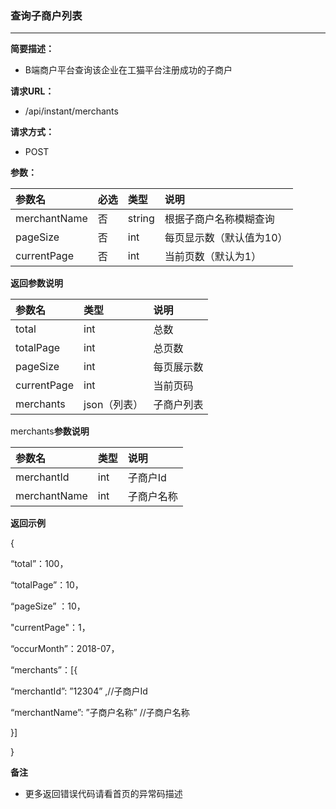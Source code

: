 ### 查询子商户列表

---

**简要描述：**

* B端商户平台查询该企业在工猫平台注册成功的子商户

**请求URL：**

* /api/instant/merchants

**请求方式：**

* POST

**参数：**

| 参数名 | 必选 | 类型 | 说明 |
| :--- | :--- | :--- | :--- |
| merchantName | 否 | string | 根据子商户名称模糊查询 |
| pageSize | 否 | int | 每页显示数（默认值为10） |
| currentPage | 否 | int | 当前页数（默认为1） |

**返回参数说明**

| 参数名 | 类型 | 说明 |
| :--- | :--- | :--- |
| total | int | 总数 |
| totalPage | int | 总页数 |
| pageSize | int | 每页展示数 |
| currentPage | int | 当前页码 |
| merchants | json（列表） | 子商户列表 |

merchants**参数说明**

| 参数名 | 类型 | 说明 |
| :--- | :--- | :--- |
| merchantId | int | 子商户Id |
| merchantName | int | 子商户名称 |

**返回示例**

{

“total”：100，

“totalPage”：10，

“pageSize” ：10，

"currentPage"：1，

“occurMonth”：2018-07，

“merchants”：\[{

“merchantId”: ”12304” ,//子商户Id

“merchantName”: ”子商户名称” //子商户名称

}\]

}

**备注**

* 更多返回错误代码请看首页的异常码描述



